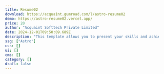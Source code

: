 ```yaml
---
title: Resume02
download: https://acquaint.gumroad.com/l/astro-resume02
demo: https://astro-resume02.vercel.app/
price: 20
author: "Acquaint Softtech Private Limited"
date: 2024-12-01T09:50:09.689Z
description: "This template allows you to present your skills and achievements on the Internet with an innovative website for which you do not need to write a single line of code."
ssg: ["Astro"]
css: []
ui: []
cms: []
category: []
draft: false
---
```

